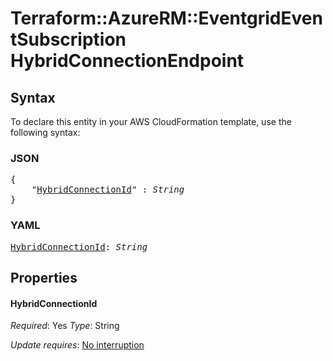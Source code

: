 # Terraform::AzureRM::EventgridEventSubscription HybridConnectionEndpoint

## Syntax

To declare this entity in your AWS CloudFormation template, use the following syntax:

### JSON

<pre>
{
    "<a href="#hybridconnectionid" title="HybridConnectionId">HybridConnectionId</a>" : <i>String</i>
}
</pre>

### YAML

<pre>
<a href="#hybridconnectionid" title="HybridConnectionId">HybridConnectionId</a>: <i>String</i>
</pre>

## Properties

#### HybridConnectionId

_Required_: Yes
_Type_: String

_Update requires_: [No interruption](https://docs.aws.amazon.com/AWSCloudFormation/latest/UserGuide/using-cfn-updating-stacks-update-behaviors.html#update-no-interrupt)

